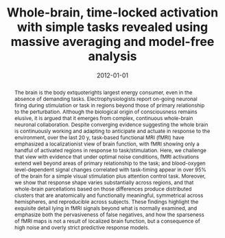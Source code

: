 ---
title: "Whole-brain, time-locked activation with simple tasks revealed using massive averaging and model-free analysis"
date: 2012-01-01
authors_string: J. Gonzalez-Castillo, Z. Saad, S. Inati, N. Brenowitz, D. Handwerker, Peter Bandettini
authors:
   - J. Gonzalez-Castillo
   - Z. Saad
   - S. Inati
   - N. Brenowitz
   - D. Handwerker
   - Peter Bandettini
author_ids:
   - javier_gonzalez-castillo
   - ziad_saad
   - noah_brenowitz
   - daniel_handwerker
   - peter_bandettini
journal: 'PNAS'
volume: 
issue: 
pages: 
book_title: ''
publisher: ''
abstract: "<p>The brain is the body\textquoterights largest energy consumer, even in the absence of demanding tasks. Electrophysiologists report on-going neuronal firing during stimulation or task in regions beyond those of primary relationship to the perturbation. Although the biological origin of consciousness remains elusive, it is argued that it emerges from complex, continuous whole-brain neuronal collaboration. Despite converging evidence suggesting the whole brain is continuously working and adapting to anticipate and actuate in response to the environment, over the last 20 y, task-based functional MRI (fMRI) have emphasized a localizationist view of brain function, with fMRI showing only a handful of activated regions in response to task/stimulation. Here, we challenge that view with evidence that under optimal noise conditions, fMRI activations extend well beyond areas of primary relationship to the task; and blood-oxygen level-dependent signal changes correlated with task-timing appear in over 95% of the brain for a simple visual stimulation plus attention control task. Moreover, we show that response shape varies substantially across regions, and that whole-brain parcellations based on those differences produce distributed clusters that are anatomically and functionally meaningful, symmetrical across hemispheres, and reproducible across subjects. These findings highlight the exquisite detail lying in fMRI signals beyond what is normally examined, and emphasize both the pervasiveness of false negatives, and how the sparseness of fMRI maps is not a result of localized brain function, but a consequence of high noise and overly strict predictive response models.</p>"
project_id: 
paper_url: http://www.pnas.org/content/early/2012/03/14/1121049109.full.pdf+html?with-ds=yes
doi: 10.1073/pnas.1121049109
data_loc: 'https://openneuro.org/datasets/ds001553/versions/1.0.0'
code_loc: ''
file: '/assets/publications//assets/publications/'
file_name: '/assets/publications/'
type: journal_article
pub_str: ' (2012) PNAS '
layout: publication 
---